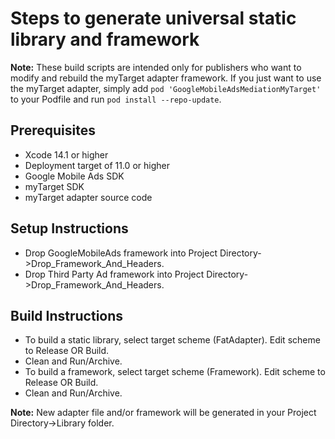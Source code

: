 # Steps to generate universal static library and framework

**Note:** These build scripts are intended only for publishers who want to
modify and rebuild the myTarget adapter framework. If you just want to
use the myTarget adapter, simply add `pod
'GoogleMobileAdsMediationMyTarget'` to your Podfile and run `pod
install --repo-update`.

## Prerequisites
-   Xcode 14.1 or higher
-   Deployment target of 11.0 or higher
-   Google Mobile Ads SDK
-   myTarget SDK
-   myTarget adapter source code

## Setup Instructions

-   Drop GoogleMobileAds framework into Project
    Directory->Drop_Framework_And_Headers.
-   Drop Third Party Ad framework into Project
    Directory->Drop_Framework_And_Headers.

## Build Instructions

-   To build a static library, select target scheme (FatAdapter). Edit scheme to
    Release OR Build.
-   Clean and Run/Archive.
-   To build a framework, select target scheme (Framework). Edit scheme to
    Release OR Build.
-   Clean and Run/Archive.

**Note:** New adapter file and/or framework will be generated in your Project
Directory->Library folder.
